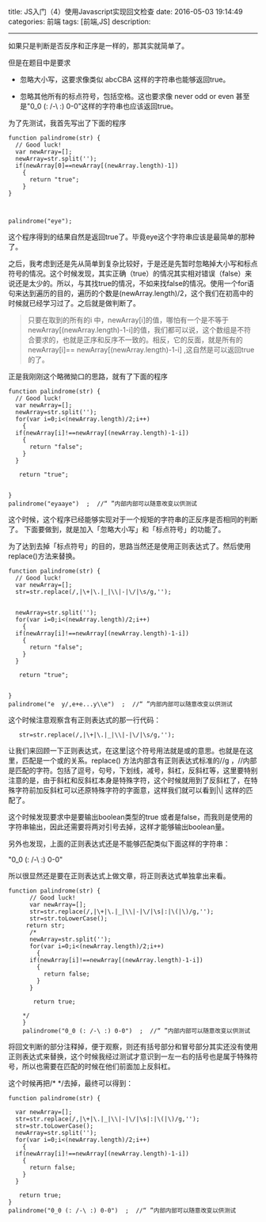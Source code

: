 title:  JS入门（4）使用Javascript实现回文检查
date: 2016-05-03 19:14:49 
categories: 前端
tags: [前端,JS] 
description: 

---

如果只是判断是否反序和正序是一样的，那其实就简单了。

但是在题目中是要求

- 忽略大小写，这要求像类似 abcCBA 这样的字符串也能够返回true。

- 忽略其他所有的标点符号，包括空格。这也要求像  never odd or even 甚至是"0_0 (: /-\ :) 0-0"这样的字符串也应该返回true。
<!--more-->
为了先测试，我首先写出了下面的程序

	
	function palindrome(str) {
	  // Good luck!
	  var newArray=[];
	  newArray=str.split('');
	  if(newArray[0]==newArray[(newArray.length)-1])
	    {
	      return "true";
	    }
	}
	
	
	
	palindrome("eye");

这个程序得到的结果自然是返回true了。毕竟eye这个字符串应该是最简单的那种了。





之后，我考虑到还是先从简单到复杂比较好，于是还是先暂时忽略掉大小写和标点符号的情况。这个时候发现，其实正确（true）的情况其实相对错误（false）来说还是太少的。所以，与其找true的情况，不如来找false的情况。使用一个for语句来达到遍历的目的，遍历的个数是(newArray.length)/2，这个我们在初高中的时候就已经学习过了。之后就是做判断了。

> 只要在取到的所有的i 中，newArray[i]的值，哪怕有一个是不等于 newArray[(newArray.length)-1-i]的值，我们都可以说，这个数组是不符合要求的，也就是正序和反序不一致的。相反，它的反面，就是所有的newArray[i]== newArray[(newArray.length)-1-i] ,这自然是可以返回true的了。

正是我刚刚这个略微拗口的思路，就有了下面的程序

	
	function palindrome(str) {
	  // Good luck!
	  var newArray=[];
	  newArray=str.split('');
	  for(var i=0;i<(newArray.length)/2;i++)
	    {
	  if(newArray[i]!==newArray[(newArray.length)-1-i])
	    {
	      return "false";
	    }
	  }
	  
	   return "true";
	  
	
	}
	palindrome("eyaaye")  ;  //“ ”内部内部可以随意改变以供测试

这个时候，这个程序已经能够实现对于一个规矩的字符串的正反序是否相同的判断了。
下面要做到，就是加入「忽略大小写」和「标点符号」的功能了。

为了达到去掉「标点符号」的目的，思路当然还是使用正则表达式了。然后使用replace()方法来替换。


	
	
	function palindrome(str) {
	  // Good luck!
	  var newArray=[];
      str=str.replace(/,|\+|\.|_|\\|-|\/|\s/g,'');
      
	  
      newArray=str.split('');
	  for(var i=0;i<(newArray.length)/2;i++)
	    {
	  if(newArray[i]!==newArray[(newArray.length)-1-i])
	    {
	      return "false";
	    }
	  }
	  
	   return "true";
	  
	
	}
	palindrome("e  y/,e+e...y\\e")  ;  //“ ”内部内部可以随意改变以供测试

这个时候注意观察含有正则表达式的那一行代码：
	
	   str=str.replace(/,|\+|\.|_|\\|-|\/|\s/g,'');

让我们来回顾一下正则表达式，在这里|这个符号用法就是或的意思。也就是在这里，匹配是一个或的关系。replace() 方法内部含有正则表达式标准的//g ，//内部是匹配的字符。包括了逗号，句号，下划线，减号，斜杠，反斜杠等，这里要特别注意的是，由于斜杠和反斜杠本身是特殊字符，这个时候就用到了反斜杠了，在特殊字符前加反斜杠可以还原特殊字符的字面意，这样我们就可以看到|\\| 这样的匹配了。


这个时候发现要求中是要输出boolean类型的true 或者是false，而我则是使用的字符串输出，因此还需要将两对引号去掉，这样才能够输出boolean量。

另外也发现，上面的正则表达式还是不能够匹配类似下面这样的字符串：

"0_0 (: /-\ :) 0-0"

所以很显然还是要在正则表达式上做文章，将正则表达式单独拿出来看。

	function palindrome(str) {
		  // Good luck!
		  var newArray=[];
	      str=str.replace(/,|\+|\.|_|\\|-|\/|\s|:|\(|\)/g,'');
	      str=str.toLowerCase();
		 return str;
	      /*
	      newArray=str.split('');
		  for(var i=0;i<(newArray.length)/2;i++)
		    {
		  if(newArray[i]!==newArray[(newArray.length)-1-i])
		    {
		      return false;
		    }
		  }
		  
		   return true;
		  
		*/
		}
		palindrome("0_0 (: /-\ :) 0-0")  ;  //“ ”内部内部可以随意改变以供测试

将回文判断的部分注释掉，便于观察，则还有括号部分和冒号部分其实还没有使用正则表达式来替换，这个时候我经过测试才意识到一左一右的括号也是属于特殊符号，所以也需要在匹配的时候在他们前面加上反斜杠。

这个时候再把/* */去掉，最终可以得到：


	function palindrome(str) {
	 
	  var newArray=[];
      str=str.replace(/,|\+|\.|_|\\|-|\/|\s|:|\(|\)/g,'');
      str=str.toLowerCase();
      newArray=str.split('');
	  for(var i=0;i<(newArray.length)/2;i++)
	    {
	  if(newArray[i]!==newArray[(newArray.length)-1-i])
	    {
	      return false;
	    }
	  }
	  
	   return true;
	}
	palindrome("0_0 (: /-\ :) 0-0")  ;  //“ ”内部内部可以随意改变以供测试